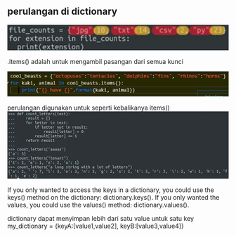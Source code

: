 ## perulangan di dictionary
![328266de9ee0d04035855b38af644f5a.png](../../../../../_resources/328266de9ee0d04035855b38af644f5a.png)

.items() adalah untuk mengambil pasangan dari semua kunci

![54d1f40782efb738588934f20f1cf4b6.png](../../../../../_resources/54d1f40782efb738588934f20f1cf4b6.png)

perulangan digunakan untuk seperti kebalikanya items()
![9d9efafb3a821690d5289df98be45972.png](../../../../../_resources/9d9efafb3a821690d5289df98be45972.png)

If you only wanted to access the keys in a dictionary, you could use the keys() method on the dictionary: dictionary.keys(). If you only wanted the values, you could use the values() method: dictionary.values().

dictionary dapat menyimpan lebih dari satu value untuk satu key
my_dictionary = {keyA:[value1,value2], keyB:[value3,value4]}